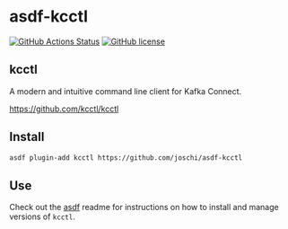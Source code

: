 # asdf-kcctl

[![GitHub Actions Status](https://github.com/joschi/asdf-kcctl/workflows/Main%20workflow/badge.svg?branch=main)](https://github.com/joschi/asdf-kcctl/actions)
[![GitHub license](https://img.shields.io/github/license/joschi/asdf-kcctl?style=plastic)](https://github.com/joschi/asdf-kcctl/blob/master/LICENSE)

## kcctl

A modern and intuitive command line client for Kafka Connect.

<https://github.com/kcctl/kcctl>

## Install

```bash
asdf plugin-add kcctl https://github.com/joschi/asdf-kcctl
```

## Use

Check out the [asdf](https://github.com/asdf-vm/asdf) readme for instructions on how to install and manage versions of `kcctl`.
